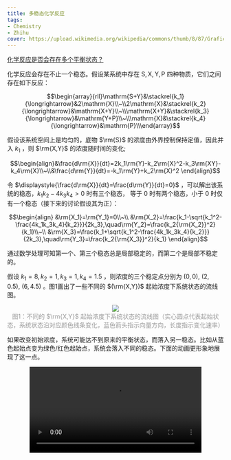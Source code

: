 ```yaml
---
title: 多稳态化学反应
tags: 
- Chemistry
- Zhihu
cover: https://upload.wikimedia.org/wikipedia/commons/thumb/8/87/Grafico_con_MATLAB_di_una_superficie.png/500px-Grafico_con_MATLAB_di_una_superficie.png
---
```

<!--more-->

<i class="fas fa-link"></i> [化学反应是否会存在多个平衡状态？](https://www.zhihu.com/question/580134256/answer/2879465170)

化学反应会存在不止一个稳态。假设某系统中存在 $\mathrm{S,X,Y,P}$ 四种物质，它们之间存在如下反应：

$$\begin{array}{rll}\mathrm{S+Y}&\stackrel{k_1}{\longrightarrow}&2\mathrm{X}\\~\\2\mathrm{X}&\stackrel{k_2}{\longrightarrow}&\mathrm{X+Y}\\~\\\mathrm{X+Y}&\stackrel{k_3}{\longrightarrow}&\mathrm{Y+P}\\~\\\mathrm{X}&\stackrel{k_4}{\longrightarrow}&\mathrm{P}\\\end{array}$$

假设该系统空间上是均匀的，底物 $\rm{S}$ 的浓度由外界控制保持定值，因此并入 $k_1$ ，则 $\rm{X,Y}$ 的浓度随时间的变化;

$$\begin{align}&\frac{d\rm{X}}{dt}=2k_1\rm{Y}-k_2\rm{X}^2-k_3\rm{XY}-k_4\rm{X}\\~\\&\frac{d\rm{Y}}{dt}=-k_1\rm{Y}+k_2\rm{X}^2 \end{align}$$

令 $\displaystyle{\frac{d\rm{X}}{dt}=\frac{d\rm{Y}}{dt}=0}$ ，可以解出该系统的稳态，$k_1k_2-4k_3k_4>0$ 时有三个稳态， 等于 $0$ 时有两个稳态，小于 $0$ 时仅有一个稳态（接下来的讨论假设其为正）：

$$\begin{align} &\rm{X_1}=\rm{Y_1}=0\\~\\ &\rm{X_2}=\frac{k_1-\sqrt{k_1^2-\frac{4k_1k_3k_4}{k_2}}}{2k_3},\quad\rm{Y_2}=\frac{k_2{\rm{X_2}}^2}{k_1}\\~\\ &\rm{X_3}=\frac{k_1+\sqrt{k_1^2-\frac{4k_1k_3k_4}{k_2}}}{2k_3},\quad\rm{Y_3}=\frac{k_2{\rm{X_3}}^2}{k_1} \end{align}$$

通过数学处理可知第一个、第三个稳态总是局部稳定的，而第二个是局部不稳定的。 

假设 $k_1=8,k_2=1,k_3=1,k_4=1.5$ ，则浓度的三个稳定点分别为 $(0,0),\ (2,0.5),\ (6,4.5)$ 。图1画出了一些不同的 $(\rm{X,Y})$ 起始浓度下系统状态的流线图。

<div align=center><img class="image image--xl" src="https://pic1.zhimg.com/v2-7817d2452ec009d3bbd60a088bfd6f81_r.jpg"/></div>
<div align=center><font color="#999999">图1：不同的 $\rm{X,Y}$ 起始浓度下系统状态的流线图（实心圆点代表起始状态，系统状态沿对应颜色线条变化，蓝色箭头指示向量方向，长度指示变化速率）</font></div>

如果改变初始浓度，系统可能达不到原来的平衡状态，而落入另一稳态。比如从蓝色起始点变为绿色/红色起始点，系统会落入不同的稳态。下面的动画更形象地展现了这一点。

<div align=center><video width="400" controls><source src="/assets/images/20230207.mp4" type="video/mp4"></source></video></div>